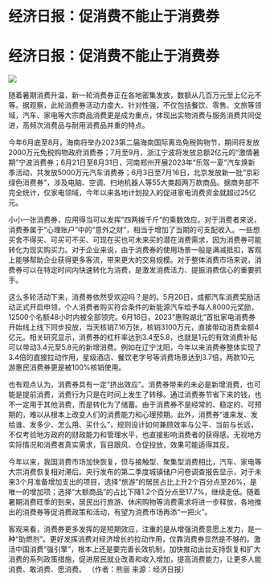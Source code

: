 # 经济日报：促消费不能止于消费券

# 经济日报：促消费不能止于消费券

![](https://inews.gtimg.com/om_bt/OW7cBd1movKQRSZVA6H8Mr8O_v8-C8nVe7yn3zZyAKOaQAA/1000)

随着暑期消费升温，新一轮消费券正在各地密集发放，数额从几百万元至上亿元不等。据观察，此轮消费券活动力度大、针对性强，不仅包括餐饮、零售、文旅等领域，汽车、家电等大宗商品消费更是成为重点，体现出实物消费与服务消费共同促进，高频次消费品与耐用消费品并重的特点。

今年6月底至8月，海南将举办2023第二届海南国际离岛免税购物节，期间将发放2000万元免税购物政府消费券；7月至9月，浙江宁波将发放总额2亿元的“激情暑期”宁波消费券；6月21日至8月31日，河南郑州开展2023年“乐驾一夏”汽车焕新季活动，共发放5000万元汽车消费券；6月3日至7月16日，北京发放新一批“京彩绿色消费券”，涉及电脑、空调、扫地机器人等55大类超两万款商品。据商务部不完全统计，仅家电领域，今年以来各地计划投入的促进家电消费资金就超过25亿元。

小小一张消费券，应用得当可以发挥“四两拨千斤”的乘数效应。对于消费者来说，消费券属于“心理账户”中的“意外之财”，相当于增加了当期的可支配收入。一些想买舍不得买、可买可不买、可现在买也可未来买的潜在消费需求，因为消费券可能转化为现实购买力。对于企业来说，由于消费券的使用场景一般是满减抵扣，客观上能够帮助企业获得更多客流，带来更大的交易规模。对于整体消费市场来说，消费券可以在特定时间内快速转化为消费，是激发消费活力、提振消费信心的重要抓手。

这么多轮活动下来，消费券依然受欢迎吗？是的。5月20日，成都汽车消费奖励活动正式开启申领，个人消费者购买符合条件的新能源汽车给予每人8000元奖励，12500个名额48小时内被全部领完。6月16日，2023“惠购湖北”首批家电消费券开始线上线下同步投放，当天核销7.16万张，核销3100万元，直接带动消费金额4亿元。相关研究显示，消费券的杠杆率达到3.4至5.8，也就是1元的有效消费补贴可以带动3.4元至5.8元的新增消费。例如在辽宁沈阳，今年以来消费券整体实现了3.4倍的直接拉动作用，星级酒店、餐饮老字号等消费场景达到3.7倍，两款10元游惠民消费券更是被100%核销使用。

也有观点认为，消费券具有一定“挤出效应”。消费券带来的未必是新增消费，也可能是提前消费，消费行为只是在时间上发生了转移。通过消费券节省下来的钱，也不一定用于其他消费，而是转化为了储蓄。由于消费券不是经常的、稳定的、可预期的，难以从根本上改变人们的消费能力和心理预期。此外，消费券“谁来发、发给谁、发多少、怎么用、买什么”，规则设计如何兼顾效率与公平、当前与长远，不仅考验地方政府的财政能力和管理水平，也直接影响消费者的获得感。无视地方实际情况和消费者真实需求，盲目跟风、仓促投放，效果可能适得其反。

今年以来，我国消费市场加快恢复，但与接触型、聚集型消费相比，汽车、家电等大宗消费恢复相对滞后。央行发布的第二季度城镇储户问卷调查报告显示，对于未来3个月准备增加支出的项目，选择“旅游”的居民占比上升2个百分点至26%，是唯一的增加项；选择“大额商品”的占比下降1.2个百分点至17.7%，继续走低。随着暑期消费旺季的到来，居民出行旅游、休闲购物等消费需求将进一步释放，各地推出的消费券等促消费政策和活动，有望为消费市场再添“一把火”。

客观来看，消费券更多发挥的是短期效应，注重的是从增强消费意愿上发力，是一种“助燃剂”。更好发挥消费对经济增长的拉动作用，仅靠消费券显然是不够的。激活中国消费“强引擎”，根本上还是要完善长效机制，加快推动出台支持恢复和扩大消费的系列政策措施，促进居民就业改善和收入增加，提高消费能力，让更多人能消费、敢消费、愿消费。
（作者：熊丽 来源：经济日报）

